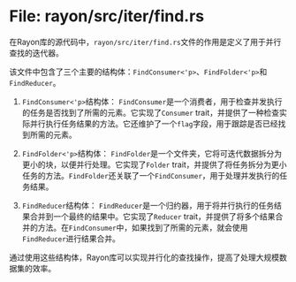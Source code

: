 # File: rayon/src/iter/find.rs

在Rayon库的源代码中，`rayon/src/iter/find.rs`文件的作用是定义了用于并行查找的迭代器。

该文件中包含了三个主要的结构体：`FindConsumer<'p>`、`FindFolder<'p>`和`FindReducer`。

1. `FindConsumer<'p>`结构体：
   `FindConsumer`是一个消费者，用于检查并发执行的任务是否找到了所需的元素。它实现了`Consumer` trait，并提供了一种检查实际并行执行任务结果的方法。它还维护了一个`flag`字段，用于跟踪是否已经找到所需的元素。

2. `FindFolder<'p>`结构体：
   `FindFolder`是一个文件夹，它将可迭代数据拆分为更小的块，以便并行处理。它实现了`Folder` trait，并提供了将任务拆分为更小任务的方法。`FindFolder`还关联了一个`FindConsumer`，用于处理并发执行的任务结果。

3. `FindReducer`结构体：
   `FindReducer`是一个归约器，用于将并行执行的任务结果合并到一个最终的结果中。它实现了`Reducer` trait，并提供了将多个结果合并的方法。在`FindConsumer`中，如果找到了所需的元素，就会使用`FindReducer`进行结果合并。

通过使用这些结构体，Rayon库可以实现并行化的查找操作，提高了处理大规模数据集的效率。

